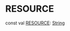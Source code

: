 # RESOURCE


const val [RESOURCE](-r-e-s-o-u-r-c-e.md): [String](https://kotlinlang.org/api/latest/jvm/stdlib/kotlin/-string/index.html)
